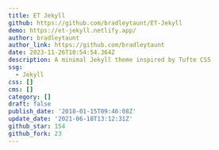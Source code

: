 ```yaml
---
title: ET Jekyll
github: https://github.com/bradleytaunt/ET-Jekyll
demo: https://et-jekyll.netlify.app/
author: bradleytaunt
author_link: https://github.com/bradleytaunt
date: 2023-11-26T10:54:54.364Z
description: A minimal Jekyll theme inspired by Tufte CSS
ssg:
  - Jekyll
css: []
cms: []
category: []
draft: false
publish_date: '2018-01-15T09:46:08Z'
update_date: '2021-06-18T13:12:31Z'
github_star: 154
github_fork: 23
---
```

